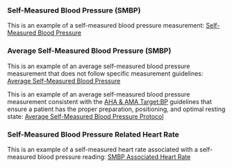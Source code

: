 ### Self-Measured Blood Pressure (SMBP)

This is an example of a self-measured blood pressure measurement:
[Self-Measured Blood Pressure](Observation-SelfMeasuredBloodPressure-example.html)

### Average Self-Measured Blood Pressure (SMBP)

This is an example of an average self-measured blood pressure measurement that does not follow specific measurement guidelines:
[Average Self-Measured Blood Pressure](Observation-AverageSMBP-example.html)

This is an example of an average self-measured blood pressure measurement consistent with the [AHA & AMA Target:BP](https://targetbp.org/wp-content/uploads/2017/07/How-to-measure-your-blood-pressure_patient.pdf) guidelines that ensure a patient has the proper preparation, positioning, and optimal resting state: 
[Average Self-Measured Blood Pressure Protocol](Observation-AverageSMBP-Protocol-example.html)

### Self-Measured Blood Pressure Related Heart Rate

This is an example of a self-measured heart rate associated with a self-measured blood pressure reading:
[SMBP Associated Heart Rate](Observation-SMBP-Associated-HeartRate-example.html)

